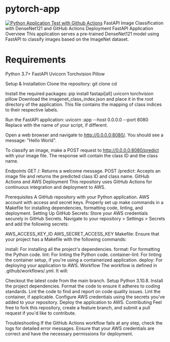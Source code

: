 # pytorch-app
[![Python Application Test with Github Actions](https://github.com/jithsg/FastAPI-Pytorch-Microservice/actions/workflows/main.yml/badge.svg)](https://github.com/jithsg/FastAPI-Pytorch-Microservice/actions/workflows/main.yml)
FastAPI Image Classification with DenseNet121 and GitHub Actions Deployment
FastAPI Application Overview
This application serves a pre-trained DenseNet121 model using FastAPI to classify images based on the ImageNet dataset.

# Requirements

  Python 3.7+
  FastAPI
  Uvicorn
  Torchvision
  Pillow
  
Setup & Installation
  Clone the repository:
    git clone <repository-url>
    cd <repository-directory>
    
Install the required packages:
  pip install fastapi[all] uvicorn torchvision pillow
Download the imagenet_class_index.json and place it in the root directory of the application. This file contains the mapping of class indices to their respective labels.

Run the FastAPI application:
  uvicorn <filename>:app --host 0.0.0.0 --port 8080
  Replace <filename> with the name of your script, if different.

Open a web browser and navigate to http://0.0.0.0:8080/. You should see a message: "Hello World".

To classify an image, make a POST request to http://0.0.0.0:8080/predict with your image file. The response will contain the class ID and the class name.

Endpoints
  GET /: Returns a welcome message.
  POST /predict: Accepts an image file and returns the predicted class ID and class name.
  GitHub Actions and AWS Deployment
  This repository uses GitHub Actions for continuous integration and deployment to AWS.

Prerequisites
  A GitHub repository with your Python application.
  AWS account with access and secret keys.
  Properly set up make commands in a Makefile for installing dependencies, formatting code, linting, and deployment.
  Setting Up
  GitHub Secrets: Store your AWS credentials securely in GitHub Secrets. Navigate to your repository > Settings > Secrets and add the following secrets:
  
  AWS_ACCESS_KEY_ID
  AWS_SECRET_ACCESS_KEY
Makefile: Ensure that your project has a Makefile with the following commands:

install: For installing all the project's dependencies.
format: For formatting the Python code.
lint: For linting the Python code.
container-lint: For linting the container setup, if you're using a containerized application.
deploy: For deploying your application to AWS.
Workflow
The workflow is defined in .github/workflows/<workflow-file>.yml. It will:

Checkout the latest code from the main branch.
Setup Python 3.10.8.
Install the project dependencies.
Format the code to ensure it adheres to coding standards.
Lint the code to find and report on code quality issues.
Lint the container, if applicable.
Configure AWS credentials using the secrets you've added to your repository.
Deploy the application to AWS.
Contributing
Feel free to fork this repository, create a feature branch, and submit a pull request if you'd like to contribute.

Troubleshooting
If the GitHub Actions workflow fails at any step, check the logs for detailed error messages.
Ensure that your AWS credentials are correct and have the necessary permissions for deployment.
